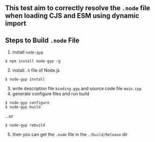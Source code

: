 ## This test aim to correctly resolve the `.node` file when loading CJS and ESM using dynamic import
## Steps to Build `.node` File
1. install `node-gyp`
```
$ npm install node-gyp -g
```
2. install `.h` file of Node.js
```
$ node-gyp install
```
3. write description file `binding.gyp` and source code file `main.cpp`
4. generate configure files and run build
```
$ node-gyp configure
$ node-gyp build
```
...or
```
$ node-gyp rebuild
```
5. then you can get the `.node` file in the `./build/Release` dir
